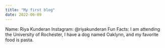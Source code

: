 ```yaml
---
title: "My first blog"
date: 2022-06-09
---
```

Name: Riya Kunderan Instagram: @riyakunderan Fun Facts: I am attending the University of Rochester, I have a dog named Oaklynn, and my favorite food is pasta.

